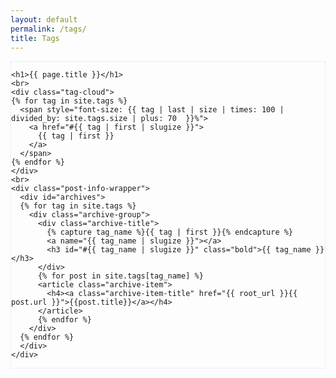 ```yaml
---
layout: default
permalink: /tags/
title: Tags
---
```



<div class="post">
  <!-- Wrapper Start -->
  <section id="intro" style="border: 1px dotted #ddd;">

    <h1>{{ page.title }}</h1>
    <br>
    <div class="tag-cloud">
    {% for tag in site.tags %}
      <span style="font-size: {{ tag | last | size | times: 100 | divided_by: site.tags.size | plus: 70  }}%">
        <a href="#{{ tag | first | slugize }}">
          {{ tag | first }}
        </a>
      </span>
    {% endfor %}
    </div>
    <br>
    <div class="post-info-wrapper">
      <div id="archives">
      {% for tag in site.tags %}
        <div class="archive-group">
          <div class="archive-title">
            {% capture tag_name %}{{ tag | first }}{% endcapture %}
            <a name="{{ tag_name | slugize }}"></a>
            <h3 id="#{{ tag_name | slugize }}" class="bold">{{ tag_name }}</h3>
          </div>
          {% for post in site.tags[tag_name] %}
          <article class="archive-item">
            <h4><a class="archive-item-title" href="{{ root_url }}{{ post.url }}">{{post.title}}</a></h4>
          </article>
          {% endfor %}
        </div>
      {% endfor %}
      </div>
    </div>
  </section>
</div>
